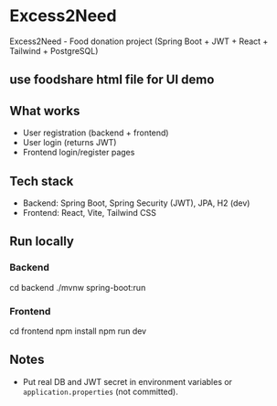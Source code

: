 # Excess2Need

Excess2Need - Food donation project (Spring Boot + JWT + React + Tailwind + PostgreSQL)

## use foodshare html file for UI demo 

## What works
- User registration (backend + frontend)
- User login (returns JWT)
- Frontend login/register pages

## Tech stack
- Backend: Spring Boot, Spring Security (JWT), JPA, H2 (dev)
- Frontend: React, Vite, Tailwind CSS

## Run locally
### Backend
cd backend
./mvnw spring-boot:run

### Frontend
cd frontend
npm install
npm run dev

## Notes
- Put real DB and JWT secret in environment variables or `application.properties` (not committed).

